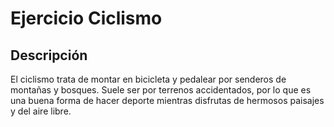 # Ejercicio Ciclismo

## Descripción
El ciclismo trata de montar en bicicleta y pedalear por senderos de montañas y bosques. Suele ser por terrenos accidentados, por lo que es una buena forma de hacer deporte mientras disfrutas de hermosos paisajes y del aire libre.